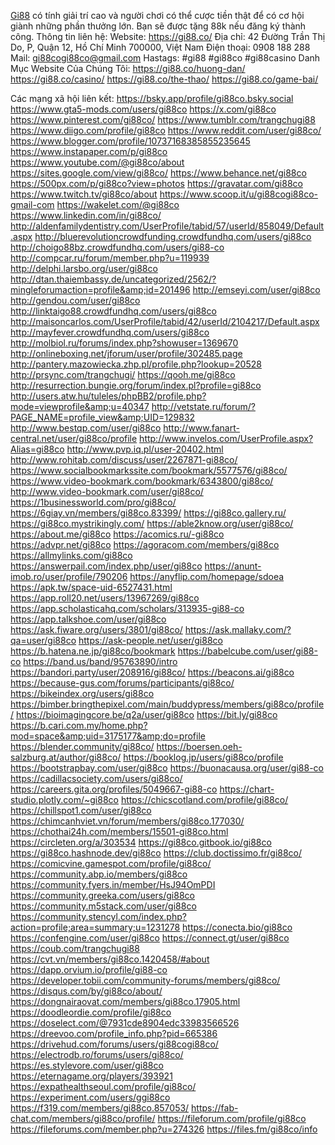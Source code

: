 <a href="https://gi88.co/">Gi88</a> có tính giải trí cao và người chơi có thể cược tiền thật để có cơ hội giành những phần thưởng lớn. Bạn sẽ được tặng 88k nếu đăng ký thành công.
Thông tin liên hệ:
Website: <a href="https://gi88.co/">https://gi88.co/</a>
Địa chỉ: 42 Đường Trần Thị Do, P, Quận 12, Hồ Chí Minh 700000, Việt Nam
Điện thoại: 0908 188 288
Mail: gi88cogi88co@gmail.com
Hastags: #gi88 #gi88co #gi88casino
Danh Mục Website Của Chúng Tôi:
<a href="https://gi88.co/huong-dan/">https://gi88.co/huong-dan/</a>
<a href="https://gi88.co/casino/">https://gi88.co/casino/</a>
<a href="https://gi88.co/the-thao/">https://gi88.co/the-thao/</a>
<a href="https://gi88.co/game-bai/">https://gi88.co/game-bai/</a>

Các mạng xã hội liên kết:
<a href="https://bsky.app/profile/gi88co.bsky.social">https://bsky.app/profile/gi88co.bsky.social</a>
<a href="https://www.gta5-mods.com/users/gi88co">https://www.gta5-mods.com/users/gi88co</a>
<a href="https://x.com/gi88co">https://x.com/gi88co</a>
<a href="https://www.pinterest.com/gi88co/">https://www.pinterest.com/gi88co/</a>
<a href="https://www.tumblr.com/trangchugi88">https://www.tumblr.com/trangchugi88</a>
<a href="https://www.diigo.com/profile/gi88co">https://www.diigo.com/profile/gi88co</a>
<a href="https://www.reddit.com/user/gi88co/">https://www.reddit.com/user/gi88co/</a>
<a href="https://www.blogger.com/profile/10737168385855235645">https://www.blogger.com/profile/10737168385855235645</a>
<a href="https://www.instapaper.com/p/gi88co">https://www.instapaper.com/p/gi88co</a>
<a href="https://www.youtube.com/@gi88co/about">https://www.youtube.com/@gi88co/about</a>
<a href="https://sites.google.com/view/gi88co/">https://sites.google.com/view/gi88co/</a>
<a href="https://www.behance.net/gi88co">https://www.behance.net/gi88co</a>
<a href="https://500px.com/p/gi88co?view=photos">https://500px.com/p/gi88co?view=photos</a>
<a href="https://gravatar.com/gi88co">https://gravatar.com/gi88co</a>
<a href="https://www.twitch.tv/gi88co/about">https://www.twitch.tv/gi88co/about</a>
<a href="https://www.scoop.it/u/gi88cogi88co-gmail-com">https://www.scoop.it/u/gi88cogi88co-gmail-com</a>
<a href="https://wakelet.com/@gi88co">https://wakelet.com/@gi88co</a>
<a href="https://www.linkedin.com/in/gi88co/">https://www.linkedin.com/in/gi88co/</a>
<a href="http://aldenfamilydentistry.com/UserProfile/tabid/57/userId/858049/Default.aspx">http://aldenfamilydentistry.com/UserProfile/tabid/57/userId/858049/Default.aspx</a>
<a href="http://bluerevolutioncrowdfunding.crowdfundhq.com/users/gi88co">http://bluerevolutioncrowdfunding.crowdfundhq.com/users/gi88co</a>
<a href="http://choigo88bz.crowdfundhq.com/users/gi88-co">http://choigo88bz.crowdfundhq.com/users/gi88-co</a>
<a href="http://compcar.ru/forum/member.php?u=119939">http://compcar.ru/forum/member.php?u=119939</a>
<a href="http://delphi.larsbo.org/user/gi88co">http://delphi.larsbo.org/user/gi88co</a>
<a href="http://dtan.thaiembassy.de/uncategorized/2562/?mingleforumaction=profile&amp;id=201496">http://dtan.thaiembassy.de/uncategorized/2562/?mingleforumaction=profile&amp;id=201496</a>
<a href="http://emseyi.com/user/gi88co">http://emseyi.com/user/gi88co</a>
<a href="http://gendou.com/user/gi88co">http://gendou.com/user/gi88co</a>
<a href="http://linktaigo88.crowdfundhq.com/users/gi88co">http://linktaigo88.crowdfundhq.com/users/gi88co</a>
<a href="http://maisoncarlos.com/UserProfile/tabid/42/userId/2104217/Default.aspx">http://maisoncarlos.com/UserProfile/tabid/42/userId/2104217/Default.aspx</a>
<a href="http://mayfever.crowdfundhq.com/users/gi88co">http://mayfever.crowdfundhq.com/users/gi88co</a>
<a href="http://molbiol.ru/forums/index.php?showuser=1369670">http://molbiol.ru/forums/index.php?showuser=1369670</a>
<a href="http://onlineboxing.net/jforum/user/profile/302485.page">http://onlineboxing.net/jforum/user/profile/302485.page</a>
<a href="http://pantery.mazowiecka.zhp.pl/profile.php?lookup=20528">http://pantery.mazowiecka.zhp.pl/profile.php?lookup=20528</a>
<a href="http://prsync.com/trangchugi/">http://prsync.com/trangchugi/</a>
<a href="https://qooh.me/gi88co">https://qooh.me/gi88co</a>
<a href="http://resurrection.bungie.org/forum/index.pl?profile=gi88co">http://resurrection.bungie.org/forum/index.pl?profile=gi88co</a>
<a href="http://users.atw.hu/tuleles/phpBB2/profile.php?mode=viewprofile&amp;u=40347">http://users.atw.hu/tuleles/phpBB2/profile.php?mode=viewprofile&amp;u=40347</a>
<a href="http://vetstate.ru/forum/?PAGE_NAME=profile_view&amp;UID=129832">http://vetstate.ru/forum/?PAGE_NAME=profile_view&amp;UID=129832</a>
<a href="http://www.bestqp.com/user/gi88co">http://www.bestqp.com/user/gi88co</a>
<a href="http://www.fanart-central.net/user/gi88co/profile">http://www.fanart-central.net/user/gi88co/profile</a>
<a href="http://www.invelos.com/UserProfile.aspx?Alias=gi88co">http://www.invelos.com/UserProfile.aspx?Alias=gi88co</a>
<a href="http://www.pvp.iq.pl/user-20402.html">http://www.pvp.iq.pl/user-20402.html</a>
<a href="http://www.rohitab.com/discuss/user/2267871-gi88co/">http://www.rohitab.com/discuss/user/2267871-gi88co/</a>
<a href="https://www.socialbookmarkssite.com/bookmark/5577576/gi88co/">https://www.socialbookmarkssite.com/bookmark/5577576/gi88co/</a>
<a href="https://www.video-bookmark.com/bookmark/6343800/gi88co/">https://www.video-bookmark.com/bookmark/6343800/gi88co/</a>
<a href="http://www.video-bookmark.com/user/gi88co/">http://www.video-bookmark.com/user/gi88co/</a>
<a href="https://1businessworld.com/pro/gi88co/">https://1businessworld.com/pro/gi88co/</a>
<a href="https://6giay.vn/members/gi88co.83399/">https://6giay.vn/members/gi88co.83399/</a>
<a href="https://gi88co.gallery.ru/">https://gi88co.gallery.ru/</a>
<a href="https://gi88co.mystrikingly.com/">https://gi88co.mystrikingly.com/</a>
<a href="https://able2know.org/user/gi88co/">https://able2know.org/user/gi88co/</a>
<a href="https://about.me/gi88co">https://about.me/gi88co</a>
<a href="https://acomics.ru/-gi88co">https://acomics.ru/-gi88co</a>
<a href="https://advpr.net/gi88co">https://advpr.net/gi88co</a>
<a href="https://agoracom.com/members/gi88co">https://agoracom.com/members/gi88co</a>
<a href="https://allmylinks.com/gi88co">https://allmylinks.com/gi88co</a>
<a href="https://answerpail.com/index.php/user/gi88co">https://answerpail.com/index.php/user/gi88co</a>
<a href="https://anunt-imob.ro/user/profile/790206">https://anunt-imob.ro/user/profile/790206</a>
<a href="https://anyflip.com/homepage/sdoea">https://anyflip.com/homepage/sdoea</a>
<a href="https://apk.tw/space-uid-6527431.html">https://apk.tw/space-uid-6527431.html</a>
<a href="https://app.roll20.net/users/13967269/gi88co">https://app.roll20.net/users/13967269/gi88co</a>
<a href="https://app.scholasticahq.com/scholars/313935-gi88-co">https://app.scholasticahq.com/scholars/313935-gi88-co</a>
<a href="https://app.talkshoe.com/user/gi88co">https://app.talkshoe.com/user/gi88co</a>
<a href="https://ask.fiware.org/users/3801/gi88co/">https://ask.fiware.org/users/3801/gi88co/</a>
<a href="https://ask.mallaky.com/?qa=user/gi88co">https://ask.mallaky.com/?qa=user/gi88co</a>
<a href="https://ask-people.net/user/gi88co">https://ask-people.net/user/gi88co</a>
<a href="https://b.hatena.ne.jp/gi88co/bookmark">https://b.hatena.ne.jp/gi88co/bookmark</a>
<a href="https://babelcube.com/user/gi88-co">https://babelcube.com/user/gi88-co</a>
<a href="https://band.us/band/95763890/intro">https://band.us/band/95763890/intro</a>
<a href="https://bandori.party/user/208916/gi88co/">https://bandori.party/user/208916/gi88co/</a>
<a href="https://beacons.ai/gi88co">https://beacons.ai/gi88co</a>
<a href="https://because-gus.com/forums/participants/gi88co/">https://because-gus.com/forums/participants/gi88co/</a>
<a href="https://bikeindex.org/users/gi88co">https://bikeindex.org/users/gi88co</a>
<a href="https://bimber.bringthepixel.com/main/buddypress/members/gi88co/profile/">https://bimber.bringthepixel.com/main/buddypress/members/gi88co/profile/</a>
<a href="https://bioimagingcore.be/q2a/user/gi88co">https://bioimagingcore.be/q2a/user/gi88co</a>
<a href="https://bit.ly/gi88co">https://bit.ly/gi88co</a>
<a href="https://b.cari.com.my/home.php?mod=space&amp;uid=3175177&amp;do=profile">https://b.cari.com.my/home.php?mod=space&amp;uid=3175177&amp;do=profile</a>
<a href="https://blender.community/gi88co/">https://blender.community/gi88co/</a>
<a href="https://boersen.oeh-salzburg.at/author/gi88co/">https://boersen.oeh-salzburg.at/author/gi88co/</a>
<a href="https://booklog.jp/users/gi88co/profile">https://booklog.jp/users/gi88co/profile</a>
<a href="https://bootstrapbay.com/user/gi88co">https://bootstrapbay.com/user/gi88co</a>
<a href="https://buonacausa.org/user/gi88-co">https://buonacausa.org/user/gi88-co</a>
<a href="https://cadillacsociety.com/users/gi88co/">https://cadillacsociety.com/users/gi88co/</a>
<a href="https://careers.gita.org/profiles/5049667-gi88-co">https://careers.gita.org/profiles/5049667-gi88-co</a>
<a href="https://chart-studio.plotly.com/~gi88co">https://chart-studio.plotly.com/~gi88co</a>
<a href="https://chicscotland.com/profile/gi88co/">https://chicscotland.com/profile/gi88co/</a>
<a href="https://chillspot1.com/user/gi88co">https://chillspot1.com/user/gi88co</a>
<a href="https://chimcanhviet.vn/forum/members/gi88co.177030/">https://chimcanhviet.vn/forum/members/gi88co.177030/</a>
<a href="https://chothai24h.com/members/15501-gi88co.html">https://chothai24h.com/members/15501-gi88co.html</a>
<a href="https://circleten.org/a/303534">https://circleten.org/a/303534</a>
<a href="https://gi88co.gitbook.io/gi88co">https://gi88co.gitbook.io/gi88co</a>
<a href="https://gi88co.hashnode.dev/gi88co">https://gi88co.hashnode.dev/gi88co</a>
<a href="https://club.doctissimo.fr/gi88co/">https://club.doctissimo.fr/gi88co/</a>
<a href="https://comicvine.gamespot.com/profile/gi88co/">https://comicvine.gamespot.com/profile/gi88co/</a>
<a href="https://community.abp.io/members/gi88co">https://community.abp.io/members/gi88co</a>
<a href="https://community.fyers.in/member/HsJ94OmPDI">https://community.fyers.in/member/HsJ94OmPDI</a>
<a href="https://community.greeka.com/users/gi88co">https://community.greeka.com/users/gi88co</a>
<a href="https://community.m5stack.com/user/gi88co">https://community.m5stack.com/user/gi88co</a>
<a href="https://community.stencyl.com/index.php?action=profile;area=summary;u=1231278">https://community.stencyl.com/index.php?action=profile;area=summary;u=1231278</a>
<a href="https://conecta.bio/gi88co">https://conecta.bio/gi88co</a>
<a href="https://confengine.com/user/gi88co">https://confengine.com/user/gi88co</a>
<a href="https://connect.gt/user/gi88co">https://connect.gt/user/gi88co</a>
<a href="https://coub.com/trangchugi88">https://coub.com/trangchugi88</a>
<a href="https://cvt.vn/members/gi88co.1420458/#about">https://cvt.vn/members/gi88co.1420458/#about</a>
<a href="https://dapp.orvium.io/profile/gi88-co">https://dapp.orvium.io/profile/gi88-co</a>
<a href="https://developer.tobii.com/community-forums/members/gi88co/">https://developer.tobii.com/community-forums/members/gi88co/</a>
<a href="https://disqus.com/by/gi88co/about/">https://disqus.com/by/gi88co/about/</a>
<a href="https://dongnairaovat.com/members/gi88co.17905.html">https://dongnairaovat.com/members/gi88co.17905.html</a>
<a href="https://doodleordie.com/profile/gi88co">https://doodleordie.com/profile/gi88co</a>
<a href="https://doselect.com/@7931cde8904edc33983566526">https://doselect.com/@7931cde8904edc33983566526</a>
<a href="https://dreevoo.com/profile_info.php?pid=665386">https://dreevoo.com/profile_info.php?pid=665386</a>
<a href="https://drivehud.com/forums/users/gi88cogi88co/">https://drivehud.com/forums/users/gi88cogi88co/</a>
<a href="https://electrodb.ro/forums/users/gi88co/">https://electrodb.ro/forums/users/gi88co/</a>
<a href="https://es.stylevore.com/user/gi88co">https://es.stylevore.com/user/gi88co</a>
<a href="https://eternagame.org/players/393921">https://eternagame.org/players/393921</a>
<a href="https://expathealthseoul.com/profile/gi88co/">https://expathealthseoul.com/profile/gi88co/</a>
<a href="https://experiment.com/users/ggi88co">https://experiment.com/users/ggi88co</a>
<a href="https://f319.com/members/gi88co.857053/">https://f319.com/members/gi88co.857053/</a>
<a href="https://fab-chat.com/members/gi88co/profile/">https://fab-chat.com/members/gi88co/profile/</a>
<a href="https://fileforum.com/profile/gi88co">https://fileforum.com/profile/gi88co</a>
<a href="https://fileforums.com/member.php?u=274326">https://fileforums.com/member.php?u=274326</a>
<a href="https://files.fm/gi88co/info">https://files.fm/gi88co/info</a>